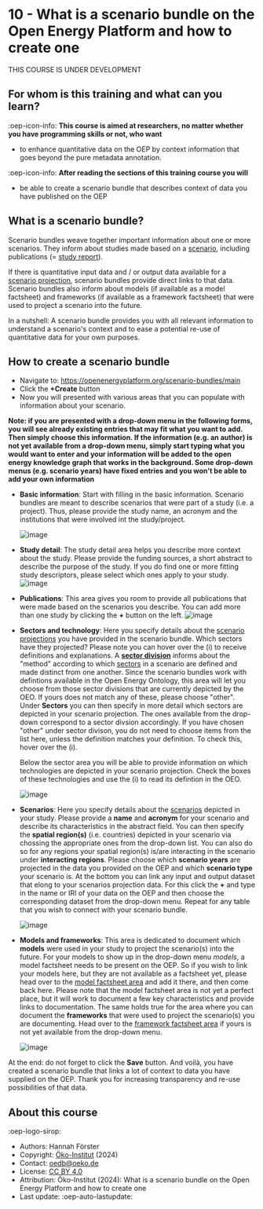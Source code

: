 # 10 - What is a scenario bundle on the Open Energy Platform and how to create one 
THIS COURSE IS UNDER DEVELOPMENT

## For whom is this training and what can you learn?

:oep-icon-info: **This course is aimed at researchers, no matter whether you have programming skills or not, who want**

- to enhance quantitative data on the OEP by context information that goes beyond the pure metadata annotation. 

:oep-icon-info: **After reading the sections of this training course you will**

- be able to create a scenario bundle that describes context of data you have published on the OEP

## What is a scenario bundle?

Scenario bundles weave together important information about one or more scenarios. They inform about studies made based on a [scenario](https://openenergyplatform.org/ontology/oeo/OEO_00000364/), including publications (= [study report](https://openenergyplatform.org/ontology/oeo/OEO_00020012/)).

If there is quantitative input data and / or output data available for a [scenario projection](https://openenergyplatform.org/ontology/oeo/OEO_00010262/), scenario bundles provide direct links to that data. 
Scenario bundles  also inform about models (if available as a model factsheet) and frameworks (if available as a framework factsheet) that were used to project a scenario into the future.
                                                                                                                                        
In a nutshell: A scenario bundle provides you with all relevant information to understand a scenario's context and to ease a potential re-use of quantitative data for your own purposes.

## How to create a scenario bundle
* Navigate to: https://openenergyplatform.org/scenario-bundles/main
* Click the **+Create** button 
* Now you will presented with various areas that you can populate with information about your scenario.

**Note: if you are presented with a drop-down menu in the following forms, you will see already existing entries that may fit what you want to add. Then simply choose this information. If the information (e.g. an author) is not yet available from a drop-down menu, simply start typing what you would want to enter and your information will be added to the open energy knowledge graph that works in the background. Some drop-down menus (e.g. scenario years) have fixed entries and you won't be able to add your own information**



* **Basic information**:  Start with filling in the basic information. Scenario bundles are meant to describe scenarios that were part of a study (i.e. a project). Thus, please provide the study name, an acronym and the institutions that were involved int the study/project.

    ![image](../data/img/10_basic_information.JPG)



* **Study detail**: The study detail area helps you describe more context about the study. Please provide the funding sources, a short abstract to describe the purpose of the study. If you do find one or more fitting study descriptors, please select which ones apply to your study. 
    ![image](../data/img/10_study_detail.JPG)


* **Publications**: This area gives you room to provide all publications that were made based on the scenarios you describe. You can add more than one study by clicking the **+** button on the left. 
    ![image](../data/img/10_publications.JPG)

* **Sectors and technology**: Here you specify details about the [scenario projections](https://openenergyplatform.org/ontology/oeo/OEO_00010262/) you have provided in the scenario bundle. Which sectors have they projected? Please note you can hover over the (i) to receive definitions and explanations. A [**sector division**](https://openenergyplatform.org/ontology/oeo/OEO_00000368/) informs about the "method" according to which [sectors](https://openenergyplatform.org/ontology/oeo/OEO_00000367/) in a scenario are defined and made distinct from one another. Since the scenario bundles work with defintions available in the Open Energy Ontology, this area will let you choose from those sector divisions that are currently depicted by the OEO. If yours does not match any of these, please choose "other". Under **Sectors** you can then specify in more detail which sectors are depicted in your scenario projection. The ones available from the drop-down correspond to a sector divsion accordingly. If you have chosen "other" under sector divison, you do not need to choose items from the list here, unless the definition matches your definition. To check this, hover over the (i). 

    Below the sector area you will be able to provide information on which technologies are depicted in your scenario projection. Check the boxes of these technologies and use the (i) to read its defintion in the OEO. 

    ![image](../data/img/10_sectors.JPG)


* **Scenarios**: Here you specify details about the [scenarios](https://openenergyplatform.org/ontology/oeo/OEO_00000364/) depicted in your study.  Please provide a **name** and **acronym** for your scenario and describe its characteristics in the abstract field. You can then specify the **spatial region(s)** (i.e. countries) depicted in your scenario via chossing the appropriate ones from the drop-down list. You can also do so for any regions your spatial region(s) is/are interacting in the scenario under **interacting regions**. Please choose which **scenario years** are projected in the data you provided on the OEP and which **scenario type** your scenario is. 
At the bottom you can link any input and output dataset that elong to your scenarios projection data. For this click the **+** and type in the name or IRI of your data on the OEP and then choose the corresponding dataset from the drop-down menu. Repeat for any table that you wish to connect with your scenario bundle. 

    ![image](../data/img/10_scenarios.JPG)



* **Models and frameworks**: This area is dedicated to document which **models** were used in your study to project the scenario(s) into the future. For your models to show up in the drop-down menu *models*, a model factsheet needs to be present on the OEP. So if you wish to link your models here, but they are not available as a factsheet yet, please head over to the [model factsheet area](https://openenergyplatform.org/factsheets/models/) and add it there, and then come back here. Please note that the model factsheet area is not yet a perfect place, but it will work to document a few key characteristics and provide links to documentation. The same holds true for the area where you can document the  **frameworks** that were used to project the scenario(s) you are documenting. Head over to the [framework factsheet area](https://openenergyplatform.org/factsheets/frameworks/) if yours is not yet available from the drop-down menu. 

    ![image](../data/img/10_models.JPG)



At the end: do not forget to click the **Save** button. And voilà, you have created a scenario bundle that links a lot of context to data you have supplied on the OEP. Thank you for increasing transparency and re-use possibilities of that data.

## About this course

:oep-logo-sirop:

- Authors: Hannah Förster
- Copyright: [Öko-Institut](https://www.oeko.de) (2024)
- Contact: oedb@oeko.de
- License: [CC BY 4.0](https://creativecommons.org/licenses/by/4.0/deed.en)
- Attribution: Öko-Institut (2024): What is a scenario bundle on the Open Energy Platform and how to create one
- Last update: :oep-auto-lastupdate:

